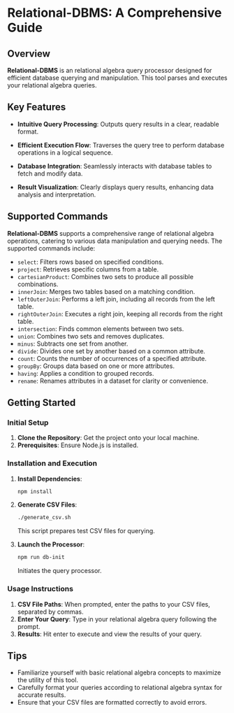 # Relational-DBMS: A Comprehensive Guide

## Overview

**Relational-DBMS** is an  relational algebra query processor designed for efficient database querying and manipulation. This tool parses and executes your relational algebra queries.



## Key Features

- **Intuitive Query Processing**: Outputs query results in a clear, readable format.

- **Efficient Execution Flow**: Traverses the query tree to perform database operations in a logical sequence.
- **Database Integration**: Seamlessly interacts with database tables to fetch and modify data.
- **Result Visualization**: Clearly displays query results, enhancing data analysis and interpretation.

## Supported Commands

**Relational-DBMS** supports a comprehensive range of relational algebra operations, catering to various data manipulation and querying needs. The supported commands include:

- `select`: Filters rows based on specified conditions.
- `project`: Retrieves specific columns from a table.
- `cartesianProduct`: Combines two sets to produce all possible combinations.
- `innerJoin`: Merges two tables based on a matching condition.
- `leftOuterJoin`: Performs a left join, including all records from the left table.
- `rightOuterJoin`: Executes a right join, keeping all records from the right table.
- `intersection`: Finds common elements between two sets.
- `union`: Combines two sets and removes duplicates.
- `minus`: Subtracts one set from another.
- `divide`: Divides one set by another based on a common attribute.
- `count`: Counts the number of occurrences of a specified attribute.
- `groupBy`: Groups data based on one or more attributes.
- `having`: Applies a condition to grouped records.
- `rename`: Renames attributes in a dataset for clarity or convenience.


## Getting Started

### Initial Setup

1. **Clone the Repository**: Get the project onto your local machine.
2. **Prerequisites**: Ensure Node.js is installed.

### Installation and Execution

1. **Install Dependencies**:
   ```bash
   npm install
   ```
2. **Generate CSV Files**:
   ```bash
   ./generate_csv.sh
   ```
   This script prepares test CSV files for querying.

3. **Launch the Processor**:
   ```bash
   npm run db-init
   ```
   Initiates the query processor.

### Usage Instructions

1. **CSV File Paths**: When prompted, enter the paths to your CSV files, separated by commas.
2. **Enter Your Query**: Type in your relational algebra query following the prompt.
3. **Results**: Hit enter to execute and view the results of your query.

##  Tips

- Familiarize yourself with basic relational algebra concepts to maximize the utility of this tool.
- Carefully format your queries according to relational algebra syntax for accurate results.
- Ensure that your CSV files are formatted correctly to avoid errors.
